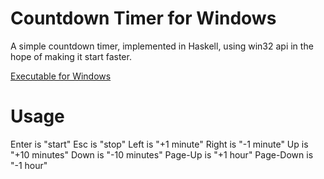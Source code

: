 # Countdown Timer for Windows

A simple countdown timer, implemented in Haskell, using win32 api in the hope of making it start faster.

[Executable for Windows](https://www.dropbox.com/s/qu1q1u648njnf14/timer.zip?dl=0)

# Usage

Enter is "start"
Esc is "stop"
Left is "+1 minute"
Right is "-1 minute"
Up is "+10 minutes"
Down is "-10 minutes"
Page-Up is "+1 hour"
Page-Down is "-1 hour"
